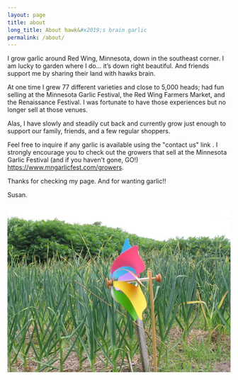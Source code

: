 ```yaml
---
layout: page
title: about
long_title: About hawk&#x2019;s brain garlic
permalink: /about/
---
```

I grow garlic around Red Wing, Minnesota, down in the southeast corner. I am lucky to garden where I do… it’s down right beautiful. And friends support me by sharing their land with hawks brain.

At one time I grew 77 different varieties and close to 5,000 heads; had fun selling at the Minnesota Garlic Festival, the Red Wing Farmers Market, and the  Renaissance Festival. I was fortunate to have those experiences but no longer sell at those venues.

Alas, I have slowly and steadily cut back and currently grow just enough to support our family, friends, and a few regular shoppers. 

Feel free to inquire if any garlic is available using the "contact us" link . I strongly encourage you to check out the growers that sell at the Minnesota Garlic Festival (and if you haven't gone, GO!)  
<https://www.mngarlicfest.com/growers>.

Thanks for checking my page. And for wanting garlic!! 

Susan.

![garlic-2008-014](/wp-content/uploads/2008/12/garlic-2008-014.jpg)